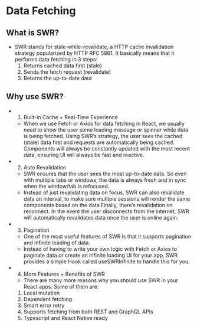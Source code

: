 # Data Fetching
## What is SWR?
  - SWR stands for stale-while-revalidate, a HTTP cache invalidation strategy popularized by HTTP RFC 5861. It basically means that it performs data fetching in 3 steps:
    1. Returns cached data first (stale)
    2. Sends the fetch request (revalidate)
    3. Returns the up-to-date data


## Why use SWR?
  - 1. Built-in Cache + Real-Time Experience
    - When we use Fetch or Axios for data fetching in React, we usually need to show the user some loading message or spinner while data is being fetched. Using SWR’s strategy, the user sees the cached (stale) data first and requests are automatically being cached. Components will always be constantly updated with the most recent data, ensuring UI will always be fast and reactive.
  - 2. Auto Revalidation
    - SWR ensures that the user sees the most up-to-date data. So even with multiple tabs or windows, the data is always fresh and in sync when the window/tab is refocused.
    - Instead of just revalidating data on focus, SWR can also revalidate data on interval, to make sure multiple sessions will render the same components based on the data.Finally, there’s revalidation on reconnect. In the event the user disconnects from the internet, SWR will automatically revalidates data once the user is online again.

  - 3. Pagination 
    - One of the most useful features of SWR is that it supports pagination and infinite loading of data.
    - Instead of having to write your own logic with Fetch or Axios to paginate data or create an infinite loading UI for your app, SWR provides a simple Hook called useSWRInfinite to handle this for you.

  - 4. More Features + Benefits of SWR
    - There are many more reasons why you should use SWR in your React apps. Some of them are:
    1. Local mutation
    2. Dependent fetching
    3. Smart error retry
    4. Supports fetching from both REST and GraphQL APIs
    5. Typescript and React Native ready


